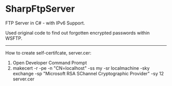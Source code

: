 SharpFtpServer
==============

FTP Server in C# - with IPv6 Support.

Used original code to find out forgotten encrypted passwords within WSFTP.

----

How to create self-certifcate, server.cer:

1. Open Developer Command Prompt
1. makecert -r -pe -n "CN=localhost" -ss my -sr localmachine -sky    exchange -sp "Microsoft RSA SChannel Cryptographic Provider" -sy 12 server.cer
